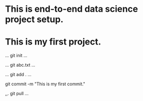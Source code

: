 # This is end-to-end data science project setup.

# This is my first project.

...
git init
...

...
git abc.txt
...

...
git add .
...

git commit -m "This is my first commit."

,,.
git pull 
...